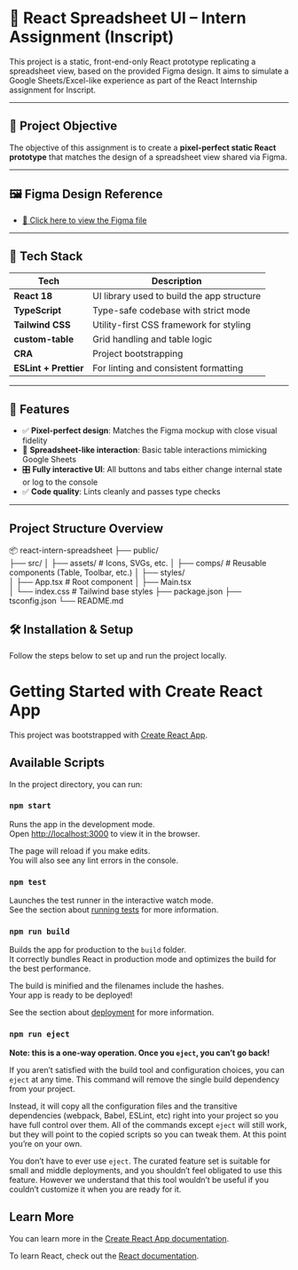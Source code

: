 # 🧠 React Spreadsheet UI – Intern Assignment (Inscript)

This project is a static, front-end-only React prototype replicating a spreadsheet view, based on the provided Figma design. It aims to simulate a Google Sheets/Excel-like experience as part of the React Internship assignment for Inscript.

---

## 📌 Project Objective

The objective of this assignment is to create a **pixel-perfect static React prototype** that matches the design of a spreadsheet view shared via Figma.

---

## 🖼️ Figma Design Reference

- [🔗 Click here to view the Figma file](https://www.figma.com/design/3nywpu5sz45RrCmwe68QZP/Intern-Design-Assigment?node-id=2-2535&t=DJGGMt8I4fiZjoIB-1)

---

## 🚀 Tech Stack

| Tech                  | Description                                |
| --------------------- | ------------------------------------------ |
| **React 18**          | UI library used to build the app structure |
| **TypeScript**        | Type-safe codebase with strict mode        |
| **Tailwind CSS**      | Utility-first CSS framework for styling    |
| **custom-table**      | Grid handling and table logic              |
| **CRA**               | Project bootstrapping                      |
| **ESLint + Prettier** | For linting and consistent formatting      |

---

## 🧩 Features

- ✅ **Pixel-perfect design**: Matches the Figma mockup with close visual fidelity
- 🧠 **Spreadsheet-like interaction**: Basic table interactions mimicking Google Sheets
- 🎛️ **Fully interactive UI**: All buttons and tabs either change internal state or log to the console
- ✅ **Code quality**: Lints cleanly and passes type checks

---

## Project Structure Overview

📦 react-intern-spreadsheet
├── public/  
├── src/
│ ├── assets/ # Icons, SVGs, etc.
│ ├── comps/ # Reusable components (Table, Toolbar, etc.)
│ ├── styles/  
│ ├── App.tsx # Root component
│ ├── Main.tsx  
│ └── index.css # Tailwind base styles
├── package.json
├── tsconfig.json
└── README.md

## 🛠️ Installation & Setup

Follow the steps below to set up and run the project locally.

# Getting Started with Create React App

This project was bootstrapped with [Create React App](https://github.com/facebook/create-react-app).

## Available Scripts

In the project directory, you can run:

### `npm start`

Runs the app in the development mode.\
Open [http://localhost:3000](http://localhost:3000) to view it in the browser.

The page will reload if you make edits.\
You will also see any lint errors in the console.

### `npm test`

Launches the test runner in the interactive watch mode.\
See the section about [running tests](https://facebook.github.io/create-react-app/docs/running-tests) for more information.

### `npm run build`

Builds the app for production to the `build` folder.\
It correctly bundles React in production mode and optimizes the build for the best performance.

The build is minified and the filenames include the hashes.\
Your app is ready to be deployed!

See the section about [deployment](https://facebook.github.io/create-react-app/docs/deployment) for more information.

### `npm run eject`

**Note: this is a one-way operation. Once you `eject`, you can’t go back!**

If you aren’t satisfied with the build tool and configuration choices, you can `eject` at any time. This command will remove the single build dependency from your project.

Instead, it will copy all the configuration files and the transitive dependencies (webpack, Babel, ESLint, etc) right into your project so you have full control over them. All of the commands except `eject` will still work, but they will point to the copied scripts so you can tweak them. At this point you’re on your own.

You don’t have to ever use `eject`. The curated feature set is suitable for small and middle deployments, and you shouldn’t feel obligated to use this feature. However we understand that this tool wouldn’t be useful if you couldn’t customize it when you are ready for it.

## Learn More

You can learn more in the [Create React App documentation](https://facebook.github.io/create-react-app/docs/getting-started).

To learn React, check out the [React documentation](https://reactjs.org/).

```

```
